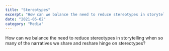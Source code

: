 ```yaml
---
title: "Stereotypes" 
excerpt: "How can we balance the need to reduce stereotypes in storytelling when so many of the narratives we share and reshare hinge on stereotypes?"
date: "2021-05-02"
category: "Media"
---
```

How can we balance the need to reduce stereotypes in storytelling when so many of the narratives we share and reshare hinge on stereotypes?